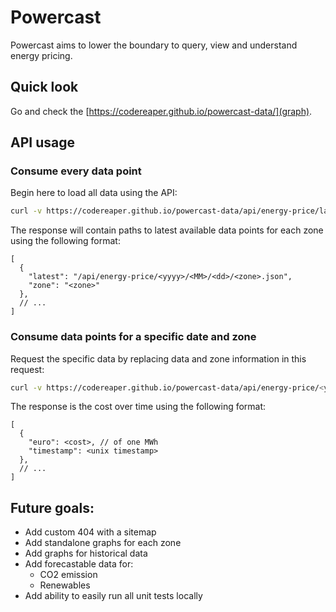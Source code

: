 # Powercast

Powercast aims to lower the boundary to query, view and understand energy pricing.

## Quick look

Go and check the [https://codereaper.github.io/powercast-data/](graph).

## API usage

### Consume every data point

Begin here to load all data using the API:

```sh
curl -v https://codereaper.github.io/powercast-data/api/energy-price/latest.json
```

The response will contain paths to latest available data points for each zone using the following format:

```jsonc
[
  {
    "latest": "/api/energy-price/<yyyy>/<MM>/<dd>/<zone>.json",
    "zone": "<zone>"
  },
  // ...
]
```

### Consume data points for a specific date and zone

Request the specific data by replacing data and zone information in this request:

```sh
curl -v https://codereaper.github.io/powercast-data/api/energy-price/<yyyy>/<MM>/<dd>/<zone>.json
```

The response is the cost over time using the following format:

```jsonc
[
  {
    "euro": <cost>, // of one MWh
    "timestamp": <unix timestamp>
  },
  // ...
]
```

## Future goals:

- Add custom 404 with a sitemap
- Add standalone graphs for each zone
- Add graphs for historical data
- Add forecastable data for:
  - CO2 emission
  - Renewables
- Add ability to easily run all unit tests locally
